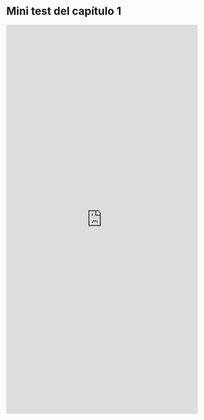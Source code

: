 # Mini test del capítulo 1

<iframe src="https://docs.google.com/forms/d/e/1FAIpQLScbMHlQebgYBCJBdTPlmCwvhyT7v-SRNHu_iAy4boBG0j7-rg/viewform?embedded=true" width="100%" height="1024" frameborder="0" marginheight="0" marginwidth="0">Cargando…</iframe>